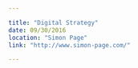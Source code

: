 ```yaml
---

title: "Digital Strategy"
date: 09/30/2016
location: "Simon Page"
link: "http://www.simon-page.com/"

---
```

